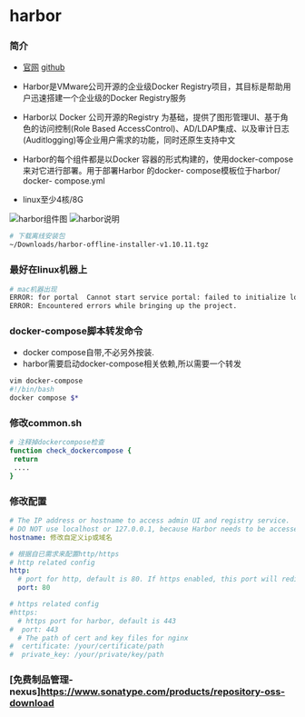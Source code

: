 # harbor
<!-- toc --> 

### 简介

* [官网](https://goharbor.io/) [github](https://github.com/goharbor/harbor)

* Harbor是VMware公司开源的企业级Docker Registry项目，其目标是帮助用户迅速搭建一个企业级的Docker Registry服务

* Harbor以 Docker 公司开源的Registry 为基础，提供了图形管理UI、基于角色的访问控制(Role Based AccessControl)、AD/LDAP集成、以及审计日志(Auditlogging)等企业用户需求的功能，同时还原生支持中文

* Harbor的每个组件都是以Docker 容器的形式构建的，使用docker-compose 来对它进行部署。用于部署Harbor 的docker- compose模板位于harbor/ docker- compose.yml

* linux至少4核/8G

![harbor组件图](webp/harbor/harbor-1.webp)
![harbor说明](webp/harbor/harbor-2.webp)

```bash
# 下载离线安装包
~/Downloads/harbor-offline-installer-v1.10.11.tgz
```

### 最好在linux机器上

```bash
# mac机器出现
ERROR: for portal  Cannot start service portal: failed to initialize logging driver: dial tcp 127.0.0.1:1514: connect: connection refused
ERROR: Encountered errors while bringing up the project.
```

### docker-compose脚本转发命令

* docker compose自带,不必另外按装.
* harbor需要启动docker-compose相关依赖,所以需要一个转发

```bash
vim docker-compose
#!/bin/bash
docker compose $*
```

### 修改common.sh

```bash
# 注释掉dockercompose检查
function check_dockercompose {
 return
 ....
}
```

### 修改配置

```yml
# The IP address or hostname to access admin UI and registry service.
# DO NOT use localhost or 127.0.0.1, because Harbor needs to be accessed by external clients.
hostname: 修改自定义ip或域名

# 根据自已需求来配置http/https
# http related config
http:
  # port for http, default is 80. If https enabled, this port will redirect to https port
  port: 80

# https related config
#https:
  # https port for harbor, default is 443
#  port: 443
  # The path of cert and key files for nginx
#  certificate: /your/certificate/path
#  private_key: /your/private/key/path
```

### [免费制品管理-nexus]https://www.sonatype.com/products/repository-oss-download